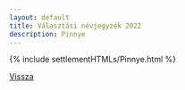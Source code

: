 ```yaml
---
layout: default
title: Választási névjegyzék 2022
description: Pinnye
---
```


{% include settlementHTMLs/Pinnye.html %}

[Vissza](./)